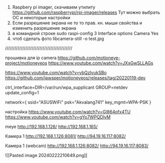 1. Raspbery pi imager, скачиваем утилиту
https://github.com/raspberrypi/rpi-imager/releases
Тут можно выбрать ОС и некоторые настройки
2. Если разрешение экрана не то то прав. кн. мыши свойства и изменить разрешение экрана
3. в командной строке 
sudo raspi-config
3 Interface options
Camera
Yes
4. чтоб сделать фото
libcamera-still -o test.jpg


///////////////////////////////////////////

прошивка для ip camera
https://github.com/motioneye-project/motioneyeos
https://www.youtube.com/watch?v=JXxGwSLLAGs


https://www.youtube.com/watch?v=ybQzlvukSBo
https://github.com/jawsper/motioneyeos/releases/tag/20220119-dev

ctrl_interface=DIR=/var/run/wpa_supplicant GROUP=netdev
update_config=1

network={
ssid="ASUSWiFi"
psk="Akvalang741"
key_mgmt=WPA-PSK
}


настройка
https://www.youtube.com/watch?v=Gl864ofx4TU
https://www.youtube.com/watch?v=gYo7WPQDlyM

meye
http://192.168.1.126/
http://192.168.1.165/

Камера 1 
http://192.168.1.126:8081/
http://94.19.16.117:8082/

Камера 1 (webcam)
http://192.168.1.126:8082/
http://94.19.16.117:8083/


![[Pasted image 20240222210649.png]]